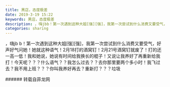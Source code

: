 ```yaml
---
title: 黑店，态度极差
date: 2019-3-19 15:22
keywords: 黑店，态度极差
description: ，嗨jbb！第一次遇到这种大姐[强][强]，我第一次尝试到什么消费又要受气，好声好气问她！她就这种语气！2月18打的酒窝钉！2月21号酒窝钉就废了！打的还一高一低！我和她说，她说有时间给我换长的棍子！又说让我养好了再重新给我打！今天呢？？？
categories: sharing
---
```

<td class="t_f" id="postmessage_3258179">

，嗨jb b！第一次遇到这种大姐[强][强]，我第一次尝试到什么消费又要受气，好声好气问她！她就这种语气！2月18打的酒窝钉！2月21号酒窝钉就废了！打的还一高一低！我和她说，她说有时间给我换长的棍子！又说让我养好了再重新给我打！今天呢？？？什么语气？？我怎么过去？？去你那里要两个多小时！我飞过去？我不用上班？？？你叫我养好再去？重新打？？？垃圾<br/>
<img alt="" border="0" class="zoom" data-cf-modified-962cb092834c113d1712430d-="" file="http://www.flw.ph/data/appbyme/upload/image/201903/19/dDXxYXZqpDNa.jpg" id="aimg_yggyn" lazyloadthumb="1" onclick="" onmouseover="" src="http://www.flw.ph/data/appbyme/upload/image/201903/19/dDXxYXZqpDNa.jpg"/><br/>
<img alt="" border="0" class="zoom" data-cf-modified-962cb092834c113d1712430d-="" file="http://www.flw.ph/data/appbyme/upload/image/201903/19/Iy184ONfjxQx.jpg" id="aimg_BI9Y9" lazyloadthumb="1" onclick="" onmouseover="" src="http://www.flw.ph/data/appbyme/upload/image/201903/19/Iy184ONfjxQx.jpg"/><br/>
<img alt="" border="0" class="zoom" data-cf-modified-962cb092834c113d1712430d-="" file="http://www.flw.ph/data/appbyme/upload/image/201903/19/CxxaJ0OW5qBd.jpg" id="aimg_DHN46" lazyloadthumb="1" onclick="" onmouseover="" src="http://www.flw.ph/data/appbyme/upload/image/201903/19/CxxaJ0OW5qBd.jpg"/><br/>
<img alt="" border="0" class="zoom" data-cf-modified-962cb092834c113d1712430d-="" file="http://www.flw.ph/data/appbyme/upload/image/201903/19/PtiD2l1CUAeJ.jpg" id="aimg_X2OG6" lazyloadthumb="1" onclick="" onmouseover="" src="http://www.flw.ph/data/appbyme/upload/image/201903/19/PtiD2l1CUAeJ.jpg"/><br/>
</td>
###### 转载自菲龙网